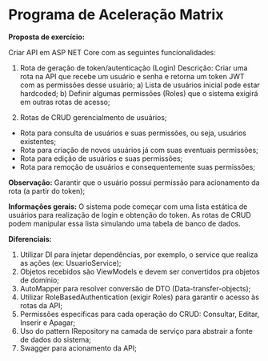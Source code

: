 # Programa de Aceleração Matrix
**Proposta de exercício:**

Criar API em ASP NET Core com as seguintes funcionalidades:

1) Rota de geração de token/autenticação (Login)
Descrição: Criar uma rota na API que recebe um usuário e senha e retorna um token JWT com as permissões desse usuário;
a) Lista de usuários inicial pode estar hardcoded;
b) Definir algumas permissões (Roles) que o sistema exigirá em outras rotas de acesso;

2) Rotas de CRUD gerencialmento de usuários;
- Rota para consulta de usuários e suas permissões, ou seja, usuários existentes;
- Rota para criação de novos usuários já com suas eventuais permissões;
- Rota para edição de usuários e suas permissões;
- Rota para remoção de usuários e consequentemente suas permissões;

**Observação:** Garantir que o usuário possui permissão para acionamento da rota (a partir do token);

**Informações gerais:** O sistema pode começar com uma lista estática de usuários para realização de login e obtenção do token. As rotas de CRUD podem manipular essa lista simulando uma tabela de banco de dados.

**Diferenciais:**
1) Utilizar DI para injetar dependências, por exemplo, o service que realiza as ações (ex: UsuarioService);
2) Objetos recebidos são ViewModels e devem ser convertidos pra objetos de domínio;
3) AutoMapper para resolver conversão de DTO (Data-transfer-objects);
4) Utilizar RoleBasedAuthentication (exigir Roles) para garantir o acesso às rotas da API;
5) Permissões específicas para cada operação do CRUD: Consultar, Editar, Inserir e Apagar;
6) Uso do pattern IRepository na camada de serviço para abstrair a fonte de dados do sistema;
7) Swagger para acionamento da API;